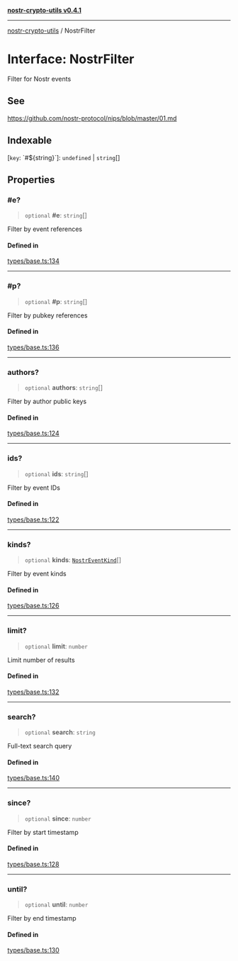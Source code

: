 [**nostr-crypto-utils v0.4.1**](../README.md)

***

[nostr-crypto-utils](../README.md) / NostrFilter

# Interface: NostrFilter

Filter for Nostr events

## See

https://github.com/nostr-protocol/nips/blob/master/01.md

## Indexable

 \[`key`: \`#$\{string\}\`\]: `undefined` \| `string`[]

## Properties

### #e?

> `optional` **#e**: `string`[]

Filter by event references

#### Defined in

[types/base.ts:134](https://github.com/HumanjavaEnterprises/nostr-crypto-utils/blob/9c160331e9485dc52c520a832e977c4e54bbdc89/src/types/base.ts#L134)

***

### #p?

> `optional` **#p**: `string`[]

Filter by pubkey references

#### Defined in

[types/base.ts:136](https://github.com/HumanjavaEnterprises/nostr-crypto-utils/blob/9c160331e9485dc52c520a832e977c4e54bbdc89/src/types/base.ts#L136)

***

### authors?

> `optional` **authors**: `string`[]

Filter by author public keys

#### Defined in

[types/base.ts:124](https://github.com/HumanjavaEnterprises/nostr-crypto-utils/blob/9c160331e9485dc52c520a832e977c4e54bbdc89/src/types/base.ts#L124)

***

### ids?

> `optional` **ids**: `string`[]

Filter by event IDs

#### Defined in

[types/base.ts:122](https://github.com/HumanjavaEnterprises/nostr-crypto-utils/blob/9c160331e9485dc52c520a832e977c4e54bbdc89/src/types/base.ts#L122)

***

### kinds?

> `optional` **kinds**: [`NostrEventKind`](../enumerations/NostrEventKind.md)[]

Filter by event kinds

#### Defined in

[types/base.ts:126](https://github.com/HumanjavaEnterprises/nostr-crypto-utils/blob/9c160331e9485dc52c520a832e977c4e54bbdc89/src/types/base.ts#L126)

***

### limit?

> `optional` **limit**: `number`

Limit number of results

#### Defined in

[types/base.ts:132](https://github.com/HumanjavaEnterprises/nostr-crypto-utils/blob/9c160331e9485dc52c520a832e977c4e54bbdc89/src/types/base.ts#L132)

***

### search?

> `optional` **search**: `string`

Full-text search query

#### Defined in

[types/base.ts:140](https://github.com/HumanjavaEnterprises/nostr-crypto-utils/blob/9c160331e9485dc52c520a832e977c4e54bbdc89/src/types/base.ts#L140)

***

### since?

> `optional` **since**: `number`

Filter by start timestamp

#### Defined in

[types/base.ts:128](https://github.com/HumanjavaEnterprises/nostr-crypto-utils/blob/9c160331e9485dc52c520a832e977c4e54bbdc89/src/types/base.ts#L128)

***

### until?

> `optional` **until**: `number`

Filter by end timestamp

#### Defined in

[types/base.ts:130](https://github.com/HumanjavaEnterprises/nostr-crypto-utils/blob/9c160331e9485dc52c520a832e977c4e54bbdc89/src/types/base.ts#L130)

